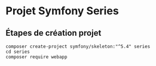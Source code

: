 # Projet Symfony Series

## Étapes de création projet

```shell
composer create-project symfony/skeleton:"^5.4" series
cd series
composer require webapp
```